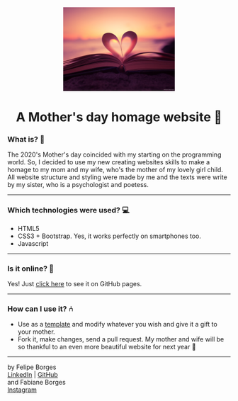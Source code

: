 <div align="center">
	<a href="https://felipejsborges.github.io/mothers_day_website/" target="_blank">
		<img src="/assets/introImg.jpg" alt="IntroImage" width="50%"/>
	</a>
</div>

<div align="center">
	<h1>A Mother's day homage website 💜</h1>
</div>

### What is? 🤔
The 2020's Mother's day coincided with my starting on the programming world. So, I decided to use my new creating websites skills to make a homage to my mom and my wife, who's the mother of my lovely girl child. All website structure and styling were made by me and the texts were write by my sister, who is a psychologist and poetess.
<hr>

### Which technologies were used? 💻
- HTML5
- CSS3 + Bootstrap. Yes, it works perfectly on smartphones too.
- Javascript
<hr>

### Is it online? 📡
Yes! Just [click here](https://felipejsborges.github.io/mothers_day_website/) to see it on GitHub pages.
<hr>

### How can I use it? ⑃
- Use as a [template](https://github.com/felipejsborges/mothers_day_website/generate) and modify whatever you wish and give it a gift to your mother.
- Fork it, make changes, send a pull request. My mother and wife will be so thankful to an even more beautiful website for next year 🤣
<hr>

by Felipe Borges<br>
[LinkedIn](https://www.linkedin.com/in/felipejsborges) | [GitHub](https://github.com/felipejsborges)
<br>
and Fabiane Borges<br>
[Instagram](https://www.instagram.com/afetoliteral/)
